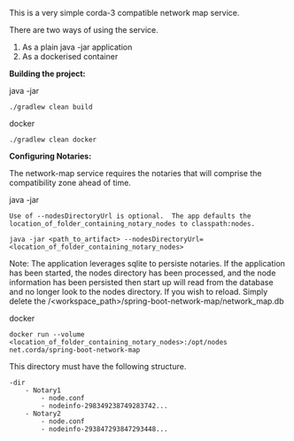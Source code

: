 This is a very simple corda-3 compatible network map service. 

There are two ways of using the service. 

1. As a plain java -jar application
2. As a dockerised container

**Building the project:**

java -jar

    ./gradlew clean build
    
docker

    ./gradlew clean docker
    
**Configuring Notaries:** 

The network-map service requires the notaries that will comprise the compatibility zone ahead of time. 

java -jar

    Use of --nodesDirectoryUrl is optional.  The app defaults the location_of_folder_containing_notary_nodes to classpath:nodes.
    
    java -jar <path_to_artifact> --nodesDirectoryUrl=<location_of_folder_containing_notary_nodes>

Note: The application
leverages sqlite to persiste notaries.  If the application has been started, the nodes directory has been processed, and the 
node information has been persisted then start up will read from the database and no longer look to the nodes directory.  If you 
wish to reload.  Simply delete the /<workspace_path>/spring-boot-network-map/network_map.db    
    
docker
    
    docker run --volume <location_of_folder_containing_notary_nodes>:/opt/nodes  net.corda/spring-boot-network-map 

This directory must have the following structure. 

    -dir
        - Notary1
            - node.conf
            - nodeinfo-298349238749283742...
        - Notary2
            - node.conf
            - nodeinfo-293847293847293448... 
            
            
